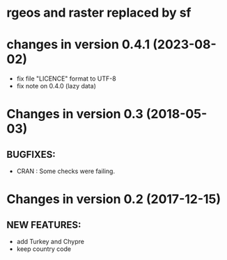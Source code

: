 # rgeos and raster replaced by sf

# changes in version 0.4.1 (2023-08-02)
* fix file "LICENCE" format to UTF-8
* fix note on 0.4.0 (lazy data)

# Changes in version 0.3 (2018-05-03)

## BUGFIXES:
* CRAN : Some checks were failing.

# Changes in version 0.2 (2017-12-15)

## NEW FEATURES:
* add Turkey and Chypre
* keep country code 
